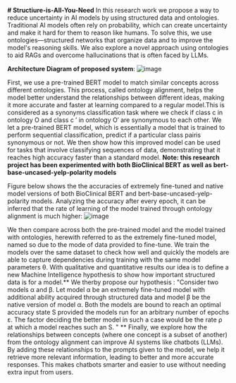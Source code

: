 **# Structiure-is-All-You-Need**
In this research work we propose a way to reduce uncertainty in AI models by using structured data and ontologies. Traditional AI models often rely on probability, which can create uncertainty and make it hard for them to reason like humans. To solve this, we use ontologies—structured networks that organize data and to improve the model's reasoning skills. We also explore a novel approach using ontologies to aid RAGs and overcome hallucinations that is often faced by LLMs. 

**Architecture Diagram of proposed system**:
![image](https://github.com/user-attachments/assets/b727506e-05fd-4837-9846-47d81c86503b)

First, we use a pre-trained BERT model to match similar concepts across different ontologies. This process, called ontology alignment, helps the model better understand the relationships between different ideas, making it more accurate and faster at learning compared to a regular model.This is considered as a synonyms classification task where we check if class c in ontology O and class c ′ in ontology O′ are synonymous to each other. We let a pre-trained BERT model, which is essentially a model that is trained to perform sequential classification, predict if a particular class pairis synonymous or not. We then show how this improved model can be used for tasks that involve classifying sequences of data, demonstrating that it reaches high accuracy faster than a standard model. **Note: this research project has been experimented with both BioClinical BERT as well as bert-base-uncased-yelp-polarity models**

Figure below shows the the accuracies of extremely fine-tuned and native model versions of both BioClinical BERT and bert-base-uncased-yelp-polarity models. Analyzing the accuracy after every epoch, it can be inferred that the rate of learning of the model trained through ontology alignment is much higher: 
![image](https://github.com/user-attachments/assets/2468e697-c5ab-4d58-b61f-5c291eeb150e)

We then compare across both the pre-trained model and the model trained with ontologies, herewith referred to as the extremely fine-tuned model, named so due to the mode of data provided to fine-tune. We train the models over the same dataset to check how well and quickly the models are able to capture dependencies during training with the 
same model parameters θ. With qualitative and quantitative results our idea is to define a new Machine Intelligence hypothesis to show how important structured data is for a model.** We therby propose our hypothesis : "Consider two models α and β. Let model α be an extremely fine-tuned model with additional ability acquired through structured data and model β be the native version of model α. Both the models are bound to reach an optimal accuracy state S provided the models run for an arbitrary number of epochs ε. The factor deciding the better model in such a case would be the rate ρ at which a model reaches such an S. "
**
Finally, we explore how the relationships between concepts (where one concept is a subset of another) from the ontology alignment can improve AI systems like chatbots (LLMs). By adding these relationships to the prompts given to the model, we help it retrieve more relevant information, leading to better and more accurate responses. This makes chatbots smarter and easier to use without needing extra input from users.
